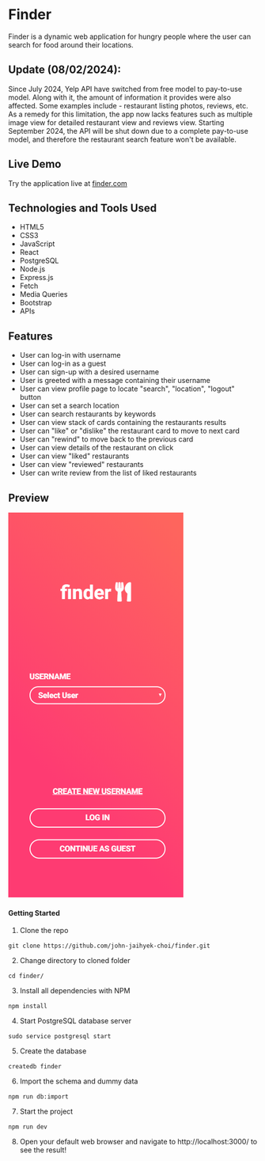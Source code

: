 # Finder

Finder is a dynamic web application for hungry people where the user can search for food around their locations.

## Update (08/02/2024):

Since July 2024, Yelp API have switched from free model to pay-to-use model. Along with it, the amount of information it provides were also affected. Some examples include - restaurant listing photos, reviews, etc. As a remedy for this limitation, the app now lacks features such as multiple image view for detailed restaurant view and reviews view. Starting September 2024, the API will be shut down due to a complete pay-to-use model, and therefore the restaurant search feature won't be available.

## Live Demo

Try the application live at [finder.com](https://finder.johnjhc.com/)

## Technologies and Tools Used

- HTML5
- CSS3
- JavaScript
- React
- PostgreSQL
- Node.js
- Express.js
- Fetch
- Media Queries
- Bootstrap
- APIs

## Features

- User can log-in with username
- User can log-in as a guest
- User can sign-up with a desired username
- User is greeted with a message containing their username
- User can view profile page to locate "search", "location", "logout" button
- User can set a search location
- User can search restaurants by keywords
- User can view stack of cards containing the restaurants results
- User can "like" or "dislike" the restaurant card to move to next card
- User can "rewind" to move back to the previous card
- User can view details of the restaurant on click
- User can view "liked" restaurants
- User can view "reviewed" restaurants
- User can write review from the list of liked restaurants

## Preview

![](server/public/images/finder.gif)

#### Getting Started

1. Clone the repo

```shell
git clone https://github.com/john-jaihyek-choi/finder.git
```

2. Change directory to cloned folder

```shell
cd finder/
```

3. Install all dependencies with NPM

```shell
npm install
```

4. Start PostgreSQL database server

```shell
sudo service postgresql start
```

5. Create the database

```shell
createdb finder
```

6. Import the schema and dummy data

```shell
npm run db:import
```

7. Start the project

```shell
npm run dev
```

8. Open your default web browser and navigate to http://localhost:3000/ to see the result!
